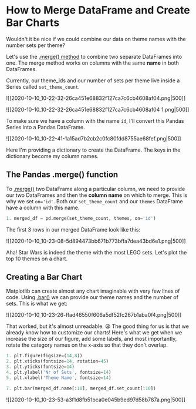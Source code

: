 # How to Merge DataFrame and Create Bar Charts

Wouldn't it be nice if we could combine our data on theme names with the number sets per theme? 

Let's use the [.merge() method](https://pandas.pydata.org/pandas-docs/stable/reference/api/pandas.DataFrame.merge.html?highlight=merge#pandas.DataFrame.merge) to combine two separate DataFrames into one. The merge method works on columns with the same **name** in both DataFrames.

Currently, our theme_ids and our number of sets per theme live inside a Series called `set_theme_count`.

![[2020-10-10_10-22-32-26ca451e68832f127ca7c6cb4608af04.png|500]]

![[2020-10-10_10-22-32-26ca451e68832f127ca7c6cb4608af04 1.png|500]]

To make sure we have a column with the name `id`, I'll convert this Pandas Series into a Pandas DataFrame.

![[2020-10-10_10-22-41-1a15ad7b2cb2c0fc80fdd8755ae68fef.png|500]]

Here I'm providing a dictionary to create the DataFrame. The keys in the dictionary become my column names.

## The Pandas .merge() function

To [.merge()](https://pandas.pydata.org/pandas-docs/stable/reference/api/pandas.DataFrame.merge.html) two DataFrame along a particular column, we need to provide our two DataFrames and then the **column name** on which to merge. This is why we set `on='id'`. Both our `set_theme_count` and our `themes` DataFrame have a column with this name.

```python
1. merged_df = pd.merge(set_theme_count, themes, on='id')
```

The first 3 rows in our merged DataFrame look like this:

![[2020-10-10_10-23-08-5d894473bb671b773bffa7dea43bd6e1.png|500]]

Aha! Star Wars is indeed the theme with the most LEGO sets. Let's plot the top 10 themes on a chart.

## Creating a Bar Chart

Matplotlib can create almost any chart imaginable with very few lines of code. Using [.bar()](https://matplotlib.org/3.3.2/api/_as_gen/matplotlib.pyplot.bar.html) we can provide our theme names and the number of sets. This is what we get:

![[2020-10-10_10-23-26-ffad46550f606a5df52fc267b1aba0f4.png|500]]

That worked, but it's almost unreadable. 😩 The good thing for us is that we already know how to customize our charts! Here's what we get when we increase the size of our figure, add some labels, and most importantly, rotate the category names on the x-axis so that they don't overlap.

```python
1. plt.figure(figsize=(14,8))
2. plt.xticks(fontsize=14, rotation=45)
3. plt.yticks(fontsize=14)
4. plt.ylabel('Nr of Sets', fontsize=14)
5. plt.xlabel('Theme Name', fontsize=14)

7. plt.bar(merged_df.name[:10], merged_df.set_count[:10])
```

![[2020-10-10_10-23-53-a3f1d8fb51bca0e045b9ed97d58b787a.png|500]]